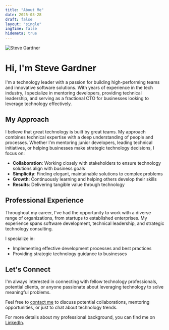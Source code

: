 ```yaml
---
title: "About Me"
date: 2025-03-28
draft: false
layout: "single"
ingTime: false
hidemeta: true
---
```


![Steve Gardner](/images/steve-gardner-headshot.jpg)

# Hi, I'm Steve Gardner

I'm a technology leader with a passion for building high-performing teams and innovative software solutions. With years of experience in the tech industry, I specialize in mentoring developers, providing technical leadership, and serving as a fractional CTO for businesses looking to leverage technology effectively.

## My Approach

I believe that great technology is built by great teams. My approach combines technical expertise with a deep understanding of people and processes. Whether I'm mentoring junior developers, leading technical initiatives, or helping businesses make strategic technology decisions, I focus on:

- **Collaboration**: Working closely with stakeholders to ensure technology solutions align with business goals
- **Simplicity**: Finding elegant, maintainable solutions to complex problems
- **Growth**: Continuously learning and helping others develop their skills
- **Results**: Delivering tangible value through technology

## Professional Experience

Throughout my career, I've had the opportunity to work with a diverse range of organizations, from startups to established enterprises. My experience spans software development, technical leadership, and strategic technology consulting.

I specialize in:

- Implementing effective development processes and best practices
- Providing strategic technology guidance to businesses

## Let's Connect

I'm always interested in connecting with fellow technology professionals, potential clients, or anyone passionate about leveraging technology to solve meaningful problems.

Feel free to [contact me](/contact/) to discuss potential collaborations, mentoring opportunities, or just to chat about technology trends.

For more details about my professional background, you can find me on [LinkedIn](https://linkedin.com/in/gardnersj).
